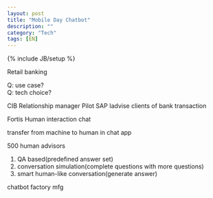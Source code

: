 ```yaml
---
layout: post
title: "Mobile Day Chatbot"
description: ""
category: "Tech"
tags: [EN]
---
```

{% include JB/setup %}

Retail banking 

Q: use case?  
Q: tech choice?

CIB 
Relationship manager
Pilot SAP Iadvise
clients of bank transaction

Fortis
Human interaction chat 

transfer from machine to human in chat app

500 human advisors


1. QA based(predefined answer set)
2. conversation simulation(complete questions with more questions)
3. smart human-like conversation(generate answer)

chatbot factory
mfg

